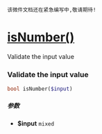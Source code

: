     该微件文档还在紧急编写中,敬请期待!
[isNumber()](http://twinh.github.com/widget/api/isNumber)
=========================================================

Validate the input value

### Validate the input value
```php
bool isNumber($input)
```

##### 参数
* **$input** `mixed` 

